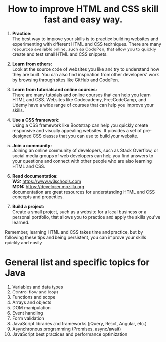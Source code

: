 <h1 align="center"> How to improve HTML and CSS skill fast and easy way.</h1>

1. **Practice:** <br> The best way to improve your skills is to practice building websites and experimenting with different HTML and CSS techniques. There are many resources available online, such as CodePen, that allow you to quickly create and test small HTML and CSS snippets.

2. **Learn from others:** <br> Look at the source code of websites you like and try to understand how they are built. You can also find inspiration from other developers' work by browsing through sites like GitHub and CodePen.

3. **Learn from tutorials and online courses:** <br> There are many tutorials and online courses that can help you learn HTML and CSS. Websites like Codecademy, FreeCodeCamp, and Udemy have a wide range of courses that can help you improve your skills.

4. **Use a CSS framework:** <br> Using a CSS framework like Bootstrap can help you quickly create responsive and visually appealing websites. It provides a set of pre-designed CSS classes that you can use to build your website.

5. **Join a community:** <br> Joining an online community of developers, such as Stack Overflow, or social media groups of web developers can help you find answers to your questions and connect with other people who are also learning HTML and CSS.

6. **Read documentation:** <br> **W3:** https://www.w3schools.com <br> **MDN:** https://developer.mozilla.org <br> documentation are great resources for understanding HTML and CSS concepts and properties.

7. **Build a project:** <br> Create a small project, such as a website for a local business or a personal portfolio, that allows you to practice and apply the skills you've learned.

Remember, learning HTML and CSS takes time and practice, but by following these tips and being persistent, you can improve your skills quickly and easily.

# General list and specific topics for Java

<ol type="1">
  <li>Variables and data types </li>
  <li>Control flow and loops</li>
  <li>Functions and scope</li>
  <li>Arrays and objects</li>
  <li>DOM manipulation</li>
  <li>Event handling</li>
  <li>Form validation</li>
  <li>JavaScript libraries and frameworks (jQuery, React, Angular, etc.)</li>
  <li>Asynchronous programming (Promises, async/await)</li>
  <li>JavaScript best practices and performance optimization</li>
</ol>
